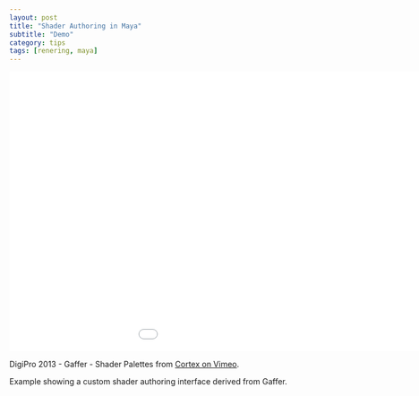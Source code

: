 ```yaml
---
layout: post
title: "Shader Authoring in Maya"
subtitle: "Demo"
category: tips
tags: [renering, maya]
---
```


<div class="embed-responsive embed-responsive-16by9 mb-15">
    <iframe class="embed-responsive-item" src="//player.vimeo.com/video/74884228" width="1150" height="500" frameborder="0" scrolling="no" webkitallowfullscreen mozallowfullscreen allowfullscreen></iframe>
</div>

DigiPro 2013 - Gaffer - Shader Palettes from [Cortex on Vimeo](https://vimeo.com/cortex).

Example showing a custom shader authoring interface derived from Gaffer.
